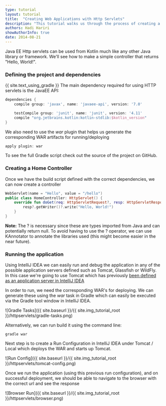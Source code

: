 ```yaml
---
type: tutorial
layout: tutorial
title:  "Creating Web Applications with Http Servlets"
description: "This tutorial walks us through the process of creating a simple controller using HttpServlet to display Hello World."
authors: Hadi Hariri
showAuthorInfo: true
date: 2014-08-21
---
```

Java EE Http servlets can be used from Kotlin much like any other Java library or framework. We'll see
how to make a simple controller that returns "Hello, World!".

### Defining the project and dependencies
{{ site.text_using_gradle }}
The main dependency required for using HTTP servlets is the JavaEE API:

``` groovy
dependencies {
    compile group: 'javax', name: 'javaee-api', version: '7.0'

    testCompile group: 'junit', name: 'junit', version: '4.11'
    compile "org.jetbrains.kotlin:kotlin-stdlib:$kotlin_version"
}
```

We also need to use the *war* plugin that helps us generate the corresponding WAR artifacts for running/deploying

``` groovy
apply plugin: war
```

To see the full Gradle script check out the source of the project on GitHub.


### Creating a Home Controller

Once we have the build script defined with the correct dependencies, we can now create a controller

``` kotlin
WebServlet(name = "Hello", value = "/hello")
public class HomeController: HttpServlet() {
    override fun doGet(req: HttpServletRequest?, resp: HttpServletResponse?) {
        resp?.getWriter()?.write("Hello, World!")
    }
}
```

**Note:** The ? is necessary since these are types imported from Java and can potentially return null. To avoid having to use the ? operator,
we can use KAnnotator to annotate the libraries used (this might become easier in the near future).

### Running the application

Using IntelliJ IDEA we can easily run and debug the application in any of the possible application servers defined such as Tomcat, Glassfish or WildFly. In this case we're going to use Tomcat
which has previously [been defined as an application server in IntelliJ IDEA](http://www.jetbrains.com/idea/webhelp/defining-application-servers-in-intellij-idea.html)

In order to run, we need the corresponding WAR's for deploying. We can generate these using the *war* task in Gradle which can easily be executed via the Gradle tool window in IntelliJ IDEA.


![Gradle Tasks]({{ site.baseurl }}/{{ site.img_tutorial_root }}/httpservlets/gradle-tasks.png)

Alternatively, we can run build it using the command line:

    gradle war

Next step is to create a Run Configuration in IntelliJ IDEA under Tomcat / Local which deploys the WAR and starts up Tomcat.

![Run Config]({{ site.baseurl }}/{{ site.img_tutorial_root }}/httpservlets/tomcat-config.png)

Once we run the application (using this previous run configuration), and on successful deployment, we should be able to navigate to the browser with the correct url and see the response

![Browser Run]({{ site.baseurl }}/{{ site.img_tutorial_root }}/httpservlets/browser.png)







